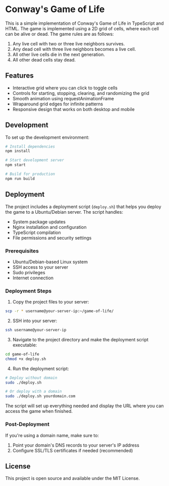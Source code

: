 # Conway's Game of Life

This is a simple implementation of Conway's Game of Life in TypeScript and HTML. The game is implemented using a 2D grid of cells, where each cell can be alive or dead. The game rules are as follows:

1. Any live cell with two or three live neighbors survives.
2. Any dead cell with three live neighbors becomes a live cell.
3. All other live cells die in the next generation.
4. All other dead cells stay dead.

## Features

- Interactive grid where you can click to toggle cells
- Controls for starting, stopping, clearing, and randomizing the grid
- Smooth animation using requestAnimationFrame
- Wraparound grid edges for infinite patterns
- Responsive design that works on both desktop and mobile

## Development

To set up the development environment:

```bash
# Install dependencies
npm install

# Start development server
npm start

# Build for production
npm run build
```

## Deployment

The project includes a deployment script (`deploy.sh`) that helps you deploy the game to a Ubuntu/Debian server. The script handles:

- System package updates
- Nginx installation and configuration
- TypeScript compilation
- File permissions and security settings

### Prerequisites

- Ubuntu/Debian-based Linux system
- SSH access to your server
- Sudo privileges
- Internet connection

### Deployment Steps

1. Copy the project files to your server:
```bash
scp -r * username@your-server-ip:~/game-of-life/
```

2. SSH into your server:
```bash
ssh username@your-server-ip
```

3. Navigate to the project directory and make the deployment script executable:
```bash
cd game-of-life
chmod +x deploy.sh
```

4. Run the deployment script:
```bash
# Deploy without domain
sudo ./deploy.sh

# Or deploy with a domain
sudo ./deploy.sh yourdomain.com
```

The script will set up everything needed and display the URL where you can access the game when finished.

### Post-Deployment

If you're using a domain name, make sure to:
1. Point your domain's DNS records to your server's IP address
2. Configure SSL/TLS certificates if needed (recommended)

## License

This project is open source and available under the MIT License.
